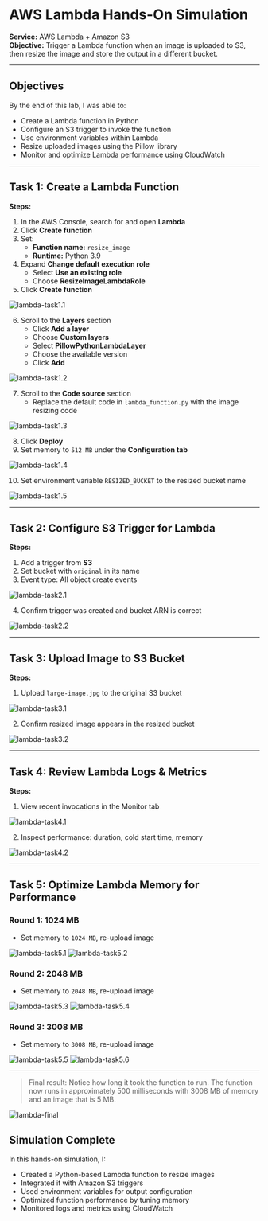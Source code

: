 
# AWS Lambda Hands-On Simulation  
**Service:** AWS Lambda + Amazon S3  
**Objective:** Trigger a Lambda function when an image is uploaded to S3, then resize the image and store the output in a different bucket.

---

## Objectives

By the end of this lab, I was able to:

- Create a Lambda function in Python
- Configure an S3 trigger to invoke the function
- Use environment variables within Lambda
- Resize uploaded images using the Pillow library
- Monitor and optimize Lambda performance using CloudWatch

---

## Task 1: Create a Lambda Function

**Steps:**

1. In the AWS Console, search for and open **Lambda**
2. Click **Create function**
3. Set:
   - **Function name:** `resize_image`
   - **Runtime:** Python 3.9
4. Expand **Change default execution role**
   - Select **Use an existing role**
   - Choose **ResizeImageLambdaRole**
5. Click **Create function**

![lambda-task1.1](./screenshots/lambda/lambda-task1.1.png)

6. Scroll to the **Layers** section
   - Click **Add a layer**
   - Choose **Custom layers**
   - Select **PillowPythonLambdaLayer**
   - Choose the available version
   - Click **Add**

![lambda-task1.2](./screenshots/lambda/lambda-task1.2.png)

7. Scroll to the **Code source** section
   - Replace the default code in `lambda_function.py` with the image resizing code

![lambda-task1.3](./screenshots/lambda/lambda-task1.3.png)

8. Click **Deploy**
9. Set memory to `512 MB` under the **Configuration tab**

![lambda-task1.4](./screenshots/lambda/lambda-task1.4.png)

10. Set environment variable `RESIZED_BUCKET` to the resized bucket name

![lambda-task1.5](./screenshots/lambda/lambda-task1.5.png)

---

## Task 2: Configure S3 Trigger for Lambda

**Steps:**

1. Add a trigger from **S3**
2. Set bucket with `original` in its name
3. Event type: All object create events

![lambda-task2.1](./screenshots/lambda/lambda-task2.1.png)

4. Confirm trigger was created and bucket ARN is correct

![lambda-task2.2](./screenshots/lambda/lambda-task2.2.png)

---

## Task 3: Upload Image to S3 Bucket

**Steps:**

1. Upload `large-image.jpg` to the original S3 bucket

![lambda-task3.1](./screenshots/lambda/lambda-task3.1.png)

2. Confirm resized image appears in the resized bucket

![lambda-task3.2](./screenshots/lambda/lambda-task3.2.png)

---

## Task 4: Review Lambda Logs & Metrics

**Steps:**

1. View recent invocations in the Monitor tab

![lambda-task4.1](./screenshots/lambda/lambda-task4.1.png)

2. Inspect performance: duration, cold start time, memory

![lambda-task4.2](./screenshots/lambda/lambda-task4.2.png)

---

## Task 5: Optimize Lambda Memory for Performance

### Round 1: 1024 MB

- Set memory to `1024 MB`, re-upload image

![lambda-task5.1](./screenshots/lambda/lambda-task5.1.png)
![lambda-task5.2](./screenshots/lambda/lambda-task5.2.png)

### Round 2: 2048 MB

- Set memory to `2048 MB`, re-upload image

![lambda-task5.3](./screenshots/lambda/lambda-task5.3.png)
![lambda-task5.4](./screenshots/lambda/lambda-task5.4.png)

### Round 3: 3008 MB

- Set memory to `3008 MB`, re-upload image

![lambda-task5.5](./screenshots/lambda/lambda-task5.5.png)
![lambda-task5.6](./screenshots/lambda/lambda-task5.6.png)

---

> Final result: Notice how long it took the function to run. The function now runs in approximately 500 milliseconds with 3008 MB of memory and an image that is 5 MB.

![lambda-final](./screenshots/lambda/lambda-final.png)

## Simulation Complete

In this hands-on simulation, I:

- Created a Python-based Lambda function to resize images
- Integrated it with Amazon S3 triggers
- Used environment variables for output configuration
- Optimized function performance by tuning memory
- Monitored logs and metrics using CloudWatch

